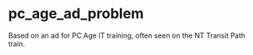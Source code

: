 # pc_age_ad_problem

Based on an ad for PC Age IT training, often seen on the NT Transit Path train.
